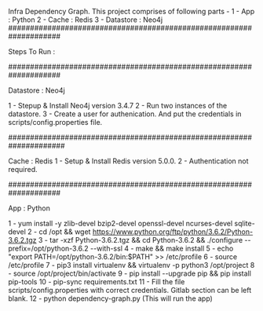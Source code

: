 Infra Dependency Graph. This project comprises of following parts -
1 - App : Python
2 - Cache : Redis
3 - Datastore : Neo4j
####################################################################

Steps To Run :

####################################################################

Datastore : Neo4j

1 - Stepup & Install Neo4j version 3.4.7
2 - Run two instances of the datastore.
3 - Create a user for authenication. And put the credentials in scripts/config.properties file.

#####################################################################

Cache : Redis
1 - Setup & Install Redis version 5.0.0.
2 - Authentication not required.

####################################################################

App : Python 

1 - yum install -y zlib-devel bzip2-devel openssl-devel ncurses-devel sqlite-devel
2 - cd /opt && wget https://www.python.org/ftp/python/3.6.2/Python-3.6.2.tgz
3 - tar -xzf Python-3.6.2.tgz && cd Python-3.6.2 && ./configure --prefix=/opt/python-3.6.2 --with-ssl
4 - make && make install
5 - echo "export PATH=/opt/python-3.6.2/bin:$PATH" >> /etc/profile
6 - source /etc/profile
7 - pip3 install virtualenv && virtualenv -p python3 /opt/project
8 - source /opt/project/bin/activate
9 - pip install --upgrade pip && pip install pip-tools
10 - pip-sync requirements.txt
11 - Fill the file scripts/config.properties with correct credentials. Gitlab section can be left blank.
12 - python dependency-graph.py (This will run the app)

